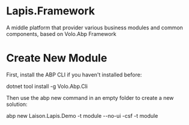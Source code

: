# Lapis.Framework
A middle platform that provider various business modules and common components, based on Volo.Abp Framework

# Create New Module
First, install the ABP CLI if you haven't installed before:

dotnet tool install -g Volo.Abp.Cli

Then use the abp new command in an empty folder to create a new solution:

abp new Laison.Lapis.Demo -t module --no-ui -csf -t module



